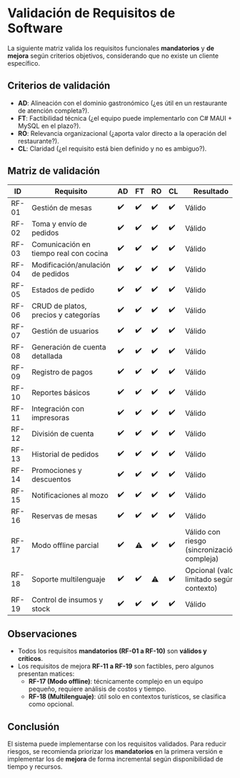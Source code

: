 # Validación de Requisitos de Software

La siguiente matriz valida los requisitos funcionales **mandatorios** y **de mejora** según criterios objetivos, considerando que no existe un cliente específico.  

## Criterios de validación
- **AD**: Alineación con el dominio gastronómico (¿es útil en un restaurante de atención completa?).  
- **FT**: Factibilidad técnica (¿el equipo puede implementarlo con C# MAUI + MySQL en el plazo?).  
- **RO**: Relevancia organizacional (¿aporta valor directo a la operación del restaurante?).  
- **CL**: Claridad (¿el requisito está bien definido y no es ambiguo?).  

## Matriz de validación

| ID    | Requisito                                    | AD | FT | RO | CL | Resultado |
|-------|----------------------------------------------|----|----|----|----|-----------|
| RF-01 | Gestión de mesas                             | ✔️ | ✔️ | ✔️ | ✔️ | Válido |
| RF-02 | Toma y envío de pedidos                      | ✔️ | ✔️ | ✔️ | ✔️ | Válido |
| RF-03 | Comunicación en tiempo real con cocina       | ✔️ | ✔️ | ✔️ | ✔️ | Válido |
| RF-04 | Modificación/anulación de pedidos            | ✔️ | ✔️ | ✔️ | ✔️ | Válido |
| RF-05 | Estados de pedido                            | ✔️ | ✔️ | ✔️ | ✔️ | Válido |
| RF-06 | CRUD de platos, precios y categorías         | ✔️ | ✔️ | ✔️ | ✔️ | Válido |
| RF-07 | Gestión de usuarios                          | ✔️ | ✔️ | ✔️ | ✔️ | Válido |
| RF-08 | Generación de cuenta detallada               | ✔️ | ✔️ | ✔️ | ✔️ | Válido |
| RF-09 | Registro de pagos                            | ✔️ | ✔️ | ✔️ | ✔️ | Válido |
| RF-10 | Reportes básicos                             | ✔️ | ✔️ | ✔️ | ✔️ | Válido |
| RF-11 | Integración con impresoras                   | ✔️ | ✔️ | ✔️ | ✔️ | Válido |
| RF-12 | División de cuenta                           | ✔️ | ✔️ | ✔️ | ✔️ | Válido |
| RF-13 | Historial de pedidos                         | ✔️ | ✔️ | ✔️ | ✔️ | Válido |
| RF-14 | Promociones y descuentos                     | ✔️ | ✔️ | ✔️ | ✔️ | Válido |
| RF-15 | Notificaciones al mozo                       | ✔️ | ✔️ | ✔️ | ✔️ | Válido |
| RF-16 | Reservas de mesas                            | ✔️ | ✔️ | ✔️ | ✔️ | Válido |
| RF-17 | Modo offline parcial                         | ✔️ | ⚠️ | ✔️ | ✔️ | Válido con riesgo (sincronización compleja) |
| RF-18 | Soporte multilenguaje                        | ✔️ | ✔️ | ⚠️ | ✔️ | Opcional (valor limitado según contexto) |
| RF-19 | Control de insumos y stock                   | ✔️ | ✔️ | ✔️ | ✔️ | Válido |

## Observaciones
- Todos los requisitos **mandatorios (RF-01 a RF-10)** son **válidos y críticos**.  
- Los requisitos de mejora **RF-11 a RF-19** son factibles, pero algunos presentan matices:  
  - **RF-17 (Modo offline)**: técnicamente complejo en un equipo pequeño, requiere análisis de costos y tiempo.  
  - **RF-18 (Multilenguaje)**: útil solo en contextos turísticos, se clasifica como opcional.  

## Conclusión
El sistema puede implementarse con los requisitos validados. Para reducir riesgos, se recomienda priorizar los **mandatorios** en la primera versión e implementar los de **mejora** de forma incremental según disponibilidad de tiempo y recursos.  
